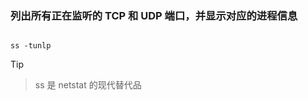 ### 列出所有正在监听的 TCP 和 UDP 端口，并显示对应的进程信息

  

```shell

ss -tunlp

```

  

> [!tip]

> ss 是 netstat 的现代替代品